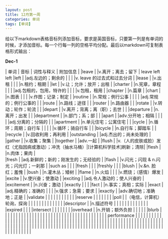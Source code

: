 ```yaml
---
layout: post
title: 12月第一周
categories: 单词
tags: [单词]
---
```


给以下markdown表格音标列添加音标，要求是英国音标，只要第一列是有单词的时候，才添加音标。每一个行每一列的空格平均分配。最后以markdown可复制表格形式输出：

**Dec-1**

| 单词          | 音标                  | 词性与释义                       | 附加信息                        |
|leave             |                   |v.离开；离去；留下                      | leave left left
|left             |                   |adj.左边的；剩余的                      |
|             |                   |v. leave 的过去式和过去分词                      |
|lease             |                   |v.出租                      |
|             |                   |n.租约；租期                      |
|let             |                   |v.让；允许；放开；出租                      |
|charter             |                   |n.宪章，章程                      |
|             |                   |adj.包租的，包用，特许的                      |
|             |                   |v.包租，租用                      |
|chapter             |                   |n.篇章                      |
|chart             |                   |n.图表                      |
|                  |                   |v.作图；记录；制定                      |
|routine           |                   |n.常规；例行公事 |                    |
|             |                   |adj.常规的；例行公事的                      |            |
|route             |                   |n.路线；途径                      |            |
|router             |                   |n.路由器                      |            |
|rotate             |                   |v.转动；轮作；轮流                      |            |
|depart             |                   |v.离开；背离；离（职）；去世                      |            |
|departure             |                   |n.离开；出发                      |            |
|department             |                   |n.部门；系；部                      |            |
|apart             |                   |adv.分开地；相隔                      |            |
|             |                   |adj.分离的；分隔的                      |            |
|apartment             |                   |n.单元住宅；公寓住宅                      |            |
|cycle             |                   |n.循环；周期；自行车                      |            |
|             |                   |v.循环；骑自行车                      |            |
|bicycle             |                   |n.自行车；脚踏车                      |            |
|recycle             |                   |v.回收利用；再利用                      |
|outstanding             |                   |adj.杰出的；尚未处理的                      |
|gather             |                   |v.收集；聚集                      |
|together             |                   |adv.一起                      |
|flush             |                   |v.（人的皮肤或脸）发红（尤指因病或激动）；冲洗（抽水马桶）|[计算机科学技术]刷新；清除|
|flesh        |                   |n.肉体；果肉            |  
|fresh             |                   |adj.新鲜的；新的；刚发生的；无经验的                      |
|flash             |                   |v.闪光；闪现 & n.闪光；闪光灯；一刹那                      |
|such as             |                   |                      |
|fresh             |                   |                      |
|freshly             |                   |                      |
|blush             |                   |v.&n. 脸红；羞愧                      |
|bush             |                   |n.灌木丛；矮树                      |
|flame             |                   |n.火焰                      |
|             |                   |v.燃烧；（感情）爆发                      |
|excite             |                   |v.使兴奋；使激动                      |
|exciting             |                   |adj.令人激动的；使人兴奋的                      |
|excitement             |                   |n.兴奋；激动                      |
|exactly             |                   |                      |
|fact             |                   |n.事实；真相；实际                      |
|exact             |                   |adj.精确的；准确的                      |
|             |                   |v.强求；急需；要求                      |
|exactly             |                   |adv.确切地；准确地；正是                      |
|validate             |                   |                      |
|             |                   |                      |
|             |                   |                      |
|reserve             |                   |                      |
|             |                   |                      |
|poll             |                   |（电信，计算机）轮询，探询                      |
|             |                   |                      |
|             |                   |                      |
|             |                   |                      |
|descriptor             |                   |n.描述符号                      |
|             |                   |                      |
|             |                   |                      |
|             |                   |                      |
|expired             |                   |                      |
|intersect             |                   |                      |
|             |                   |                      |
|overhead             |                   |n.开销；额外负担                      |
|             |                   |                      |
|blurb             |                   |                      |
|             |                   |                      |            |
|             |                   |                      |            |
|             |                   |                      |            |
|             |                   |                      |            |
|             |                   |                      |            |
|             |                   |                      |            |
|             |                   |                      |            |
| performance            |                   |                      |            |
|             |                   |                      |            |
|             |                   |                      |            |
|             |                   |                      |            |
|             |                   |                      |            |
|             |                   |                      |            |
|             |                   |                      |            |
|             |                   |                      |            |
|             |                   |                      |            |
|             |                   |                      |            |
|             |                   |                      |            |
|             |                   |                      |            |
|             |                   |                      |            |
|             |                   |                      |            |
|             |                   |                      |            |
|             |                   |                      |
|             |                   |                      |
|             |                   |                      |
|             |                   |                      |
|             |                   |                      |
|             |                   |                      |
|             |                   |                      |
|             |                   |                      |
|             |                   |                      |
|             |                   |                      |
|             |                   |                      |
|             |                   |                      |
|             |                   |                      |
|             |                   |                      |
|             |                   |                      |
|             |                   |                      |

